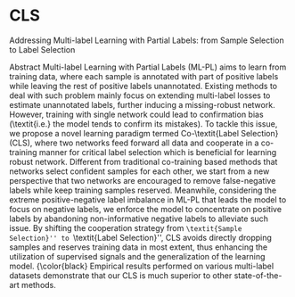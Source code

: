 # CLS
Addressing Multi-label Learning with Partial Labels: from Sample Selection to Label Selection

Abstract
Multi-label Learning with Partial Labels (ML-PL) aims to learn from training data, where each sample is annotated with part of positive labels while leaving the rest of positive labels unannotated. Existing methods to deal with such problem mainly focus on extending multi-label losses to estimate unannotated labels, further inducing a missing-robust network. However, training with single network could lead to confirmation bias (\textit{i.e.} the model tends to confirm its mistakes). To tackle this issue, we propose a novel learning paradigm termed Co-\textit{Label Selection} (CLS), where two networks feed forward all data and cooperate in a co-training manner for critical label selection which is beneficial for learning robust network. Different from traditional co-training based methods that networks select confident samples for each other, we start from a new perspective that two networks are encouraged to remove false-negative labels while keep training samples reserved. Meanwhile, considering the extreme positive-negative label imbalance in ML-PL that leads the model to focus on negative labels, we enforce the model to concentrate on positive labels by abandoning non-informative negative labels to alleviate such issue. By shifting the cooperation strategy from ``\textit{Sample Selection}'' to ``\textit{Label Selection}'', CLS avoids directly dropping samples and reserves training data in most extent, thus enhancing the utilization of supervised signals and the generalization of the learning model. {\color{black} Empirical results performed on various multi-label datasets demonstrate that our CLS is much superior to other state-of-the-art methods.
